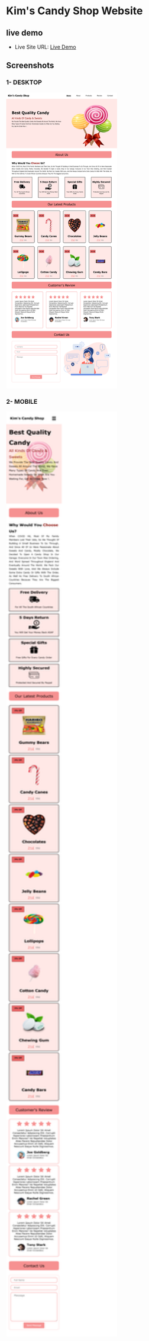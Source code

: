  <h1> Kim's Candy Shop Website </h1>
 <h2> live demo </h2>
<ul>
<li>Live Site URL:  <a href="https://merry-belekoy-47b1e0.netlify.app/"> Live Demo </a></li>
</ul> 
<h2>Screenshots</h2>
<h3>1- DESKTOP</h3>
<img SRC="images/desktop.png"  style="width:300px; height:800px;">
<h3>2- MOBILE</h3>
<img SRC="images/mobile.png"  style="width:300px; height:2500px;">

